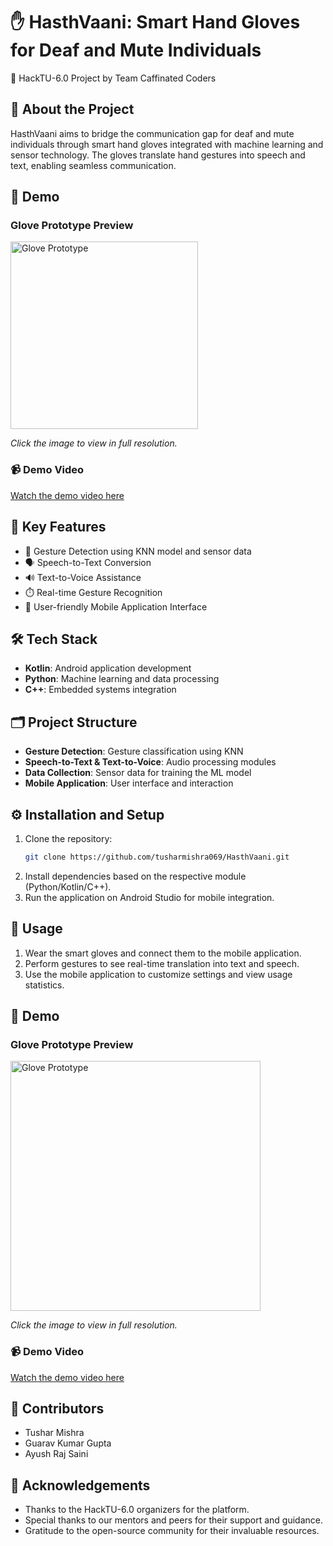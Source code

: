 ﻿# ✋ HasthVaani: Smart Hand Gloves for Deaf and Mute Individuals

🚀 HackTU-6.0 Project by Team Caffinated Coders

## 📖 About the Project

HasthVaani aims to bridge the communication gap for deaf and mute individuals through smart hand gloves integrated with machine learning and sensor technology. The gloves translate hand gestures into speech and text, enabling seamless communication.

## 📸 Demo

### Glove Prototype Preview

<a href="https://drive.google.com/file/d/1Ix54AiPEvExV0I1KNCALY_ATxvs8TVxZ/view" target="_blank">
  <img src="https://drive.google.com/uc?export=view&id=1Ix54AiPEvExV0I1KNCALY_ATxvs8TVxZ" alt="Glove Prototype" width="300"/>
</a>

*Click the image to view in full resolution.*

### 📹 Demo Video

[Watch the demo video here](https://drive.google.com/file/d/1SGjEjuwWpI26fRLKnOFOzDZq4qg7ILTC/view)

## 🌟 Key Features

- 🤖 Gesture Detection using KNN model and sensor data
- 🗣️ Speech-to-Text Conversion
- 🔊 Text-to-Voice Assistance
- ⏱️ Real-time Gesture Recognition
- 📱 User-friendly Mobile Application Interface

## 🛠️ Tech Stack

- **Kotlin**: Android application development
- **Python**: Machine learning and data processing
- **C++**: Embedded systems integration

## 🗂️ Project Structure

- **Gesture Detection**: Gesture classification using KNN
- **Speech-to-Text & Text-to-Voice**: Audio processing modules
- **Data Collection**: Sensor data for training the ML model
- **Mobile Application**: User interface and interaction

## ⚙️ Installation and Setup

1. Clone the repository:
    ```bash
    git clone https://github.com/tusharmishra069/HasthVaani.git
    ```
2. Install dependencies based on the respective module (Python/Kotlin/C++).
3. Run the application on Android Studio for mobile integration.

## 📲 Usage

1. Wear the smart gloves and connect them to the mobile application.
2. Perform gestures to see real-time translation into text and speech.
3. Use the mobile application to customize settings and view usage statistics.

## 📸 Demo

### Glove Prototype Preview

<a href="https://drive.google.com/file/d/1Ix54AiPEvExV0I1KNCALY_ATxvs8TVxZ/view" target="_blank">
  <img src="https://drive.google.com/uc?export=view&id=1Ix54AiPEvExV0I1KNCALY_ATxvs8TVxZ" alt="Glove Prototype" width="400"/>
</a>

*Click the image to view in full resolution.*

### 📹 Demo Video

[Watch the demo video here](https://drive.google.com/file/d/1SGjEjuwWpI26fRLKnOFOzDZq4qg7ILTC/view)

## 👥 Contributors

- Tushar Mishra
- Guarav Kumar Gupta
- Ayush Raj Saini

## 🙏 Acknowledgements

- Thanks to the HackTU-6.0 organizers for the platform.
- Special thanks to our mentors and peers for their support and guidance.
- Gratitude to the open-source community for their invaluable resources.